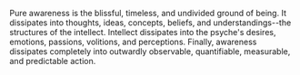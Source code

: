 Pure awareness is the blissful, timeless, and undivided ground of being. It dissipates into thoughts, ideas, concepts, beliefs, and understandings--the structures of the intellect. Intellect dissipates into the psyche's desires, emotions, passions, volitions, and perceptions. Finally, awareness dissipates completely into outwardly observable, quantifiable, measurable, and predictable action.

